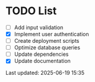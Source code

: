 # TODO List

- [ ] Add input validation
- [x] Implement user authentication
- [ ] Create deployment scripts
- [ ] Optimize database queries
- [ ] Update dependencies
- [x] Update documentation

Last updated: 2025-06-19 15:35
